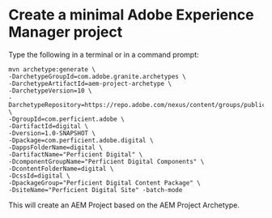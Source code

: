 # Create a minimal Adobe Experience Manager project

Type the following in a terminal or in a command prompt:

```shell
mvn archetype:generate \
-DarchetypeGroupId=com.adobe.granite.archetypes \
-DarchetypeArtifactId=aem-project-archetype \
-DarchetypeVersion=10 \
-DarchetypeRepository=https://repo.adobe.com/nexus/content/groups/public/ \
-DgroupId=com.perficient.adobe \
-DartifactId=digital \
-Dversion=1.0-SNAPSHOT \
-Dpackage=com.perficient.adobe.digital \
-DappsFolderName=digital \
-DartifactName="Perficient Digital" \
-DcomponentGroupName="Perficient Digital Components" \
-DcontentFolderName=digital \
-DcssId=digital \
-DpackageGroup="Perficient Digital Content Package" \
-DsiteName="Perficient Digital Site" -batch-mode
```

This will create an AEM Project based on the AEM Project Archetype.
